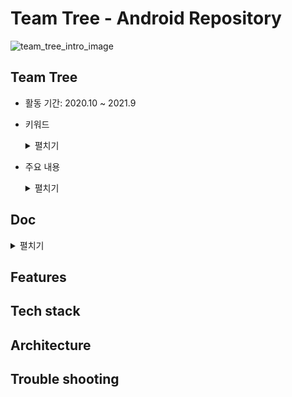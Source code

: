 # Team Tree - Android Repository

![team_tree_intro_image](https://user-images.githubusercontent.com/80248474/136358672-d473dade-1483-4800-b663-c97e11aff541.png)

## Team Tree

- 활동 기간: 2020.10 ~ 2021.9

- 키워드

  <details>
      <summary>펼치기</summary>
      TODO : keywords
  </details>

- 주요 내용

  <details>
      <summary>펼치기</summary>
      <img src = "https://user-images.githubusercontent.com/80248474/133612972-6ddd5b59-1319-4e0c-b0be-29a77becd90d.png" width = "100%">
      TODO : contents here.
  </details>

## Doc

<details>
<summary>펼치기</summary>
- ERD
<img src = "https://user-images.githubusercontent.com/80248474/136549484-06179bfd-c9b5-4041-bb7c-e2016146d1d4.png" width = "100%">
- Skill spec detail
  -App
- Rules
  - Commit convention
  - Code convention
  -Branch rule: [Git flow](https://guides.github.com/introduction/flow/)

</details>

## Features

## Tech stack

## Architecture

## Trouble shooting





